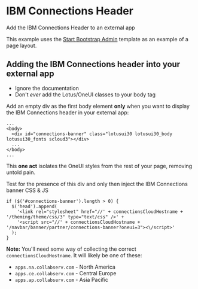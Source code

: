 # IBM Connections Header

Add the IBM Connections Header to an external app

This example uses the [Start Bootstrap Admin](http://startbootstrap.com/template-overviews/sb-admin/) template as an example of a page layout.



## Adding the IBM Connections header into your external app

* Ignore the documentation
* Don't *ever* add the Lotus/OneUI classes to your body tag

Add an empty div as the first body element **only** when you want to display the IBM Connections header in your external app:

````
...
<body>
  <div id="connections-banner" class="lotusui30 lotusui30_body lotusui30_fonts scloud3"></div>
  ...
</body>
...
````


This **one act** isolates the OneUI styles from the rest of your page, removing untold pain.


Test for the presence of this div and only then inject the IBM Connections banner CSS & JS

````
if ($('#connections-banner').length > 0) {
  $('head').append(
    '<link rel="stylesheet" href="//' + connectionsCloudHostname + '/theming/theme/css/3" type="text/css" />' +
    '<script src="//' + connectionsCloudHostname + '/navbar/banner/partner/connections-banner?oneui=3"><\/script>'
  );
}
````

**Note:** You'll need some way of collecting the correct `connectionsCloudHostname`. It will likely be one of these:

* `apps.na.collabserv.com` - North America
* `apps.ce.collabserv.com` - Central Europe
* `apps.ap.collabserv.com` - Asia Pacific

